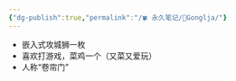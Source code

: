 ```yaml
---
{"dg-publish":true,"permalink":"/🍀 永久笔记/👨Gonglja/"}
---
```




- 嵌入式攻城狮一枚
- 喜欢打游戏，菜鸡一个（又菜又爱玩）
- 人称“卷帘门”